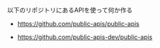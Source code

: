 以下のリポジトリにあるAPIを使って何か作る

- https://github.com/public-apis/public-apis

- https://github.com/public-apis-dev/public-apis

